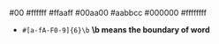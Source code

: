 #00
#ffffff
#ffaaff
#00aa00
#aabbcc
#000000
#ffffffff

- `#[a-fA-F0-9]{6}\b` **\b means the boundary of word**